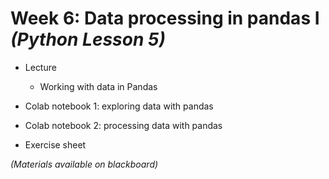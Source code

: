# Week 6: Data processing in pandas I *(Python Lesson 5)*

-   Lecture

    -   Working with data in Pandas

-   Colab notebook 1: exploring data with pandas

-   Colab notebook 2: processing data with pandas

-   Exercise sheet

*(Materials available on blackboard)*
